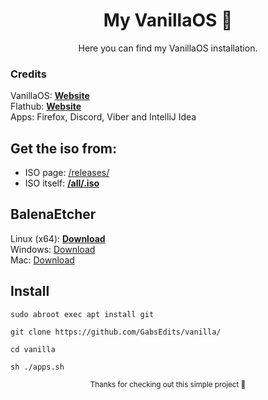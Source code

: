 <div align="center">

# My VanillaOS 🌻
  <sup2> Here you can find my VanillaOS installation.</sup2>
  </div>

### Credits
VanillaOS: <a href="https://vanillaos.org" target="_blank" rel="noopener">**Website**</a>
<br>Flathub: <a href="https://flathub.org" target="_blank" rel="noopener">**Website**</a></br>
<br1>Apps: Firefox, Discord, Viber and IntelliJ Idea</br1>

## Get the iso from:
* ISO page: <a href="https://github.com/Vanilla-OS/os/releases/tag/22.10-r7.5" target="_blank" rel="noopener">/releases/</a>
* ISO itself: <a href="https://github.com/Vanilla-OS/os/releases/download/22.10-r7.5/VanillaOS-22.10-all.20230214.iso" target="_blank" rel="noopener">**/all/.iso**</a>
## BalenaEtcher
Linux (x64): <a href="https://github.com/balena-io/etcher/releases/download/v1.14.3/balenaEtcher-1.14.3-x64.AppImage" target="_blank" rel="noopener">**Download**</a>
<br> Windows: <a href="https://github.com/balena-io/etcher/releases/download/v1.14.3/balenaEtcher-Setup-1.14.3.exe" target="_blank" rel="noopener">Download</a>
<br> Mac: <a href="https://github.com/balena-io/etcher/releases/download/v1.14.3/balenaEtcher-1.14.3.dmg" target="_blank" rel="noopener">Download</a>
## Install
```
sudo abroot exec apt install git
```
```
git clone https://github.com/GabsEdits/vanilla/
```
```
cd vanilla
```
```
sh ./apps.sh
```

<div align="center">
  <sup> Thanks for checking out this simple project 👋</sup>

